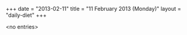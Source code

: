 +++
date = "2013-02-11"
title = "11 February 2013 (Monday)"
layout = "daily-diet"
+++


\<no entries\>
